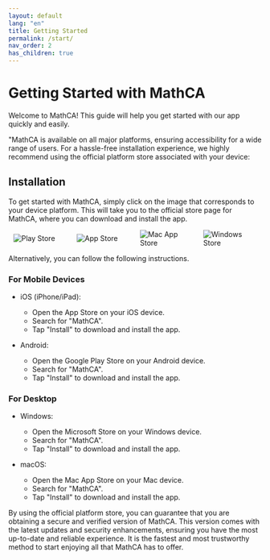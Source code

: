 ```yaml
---
layout: default
lang: "en"
title: Getting Started
permalink: /start/
nav_order: 2
has_children: true
---
```



<style type="text/css">
  .image-list {
  display: flex;
  flex-wrap: wrap;
  align-items: center;
  margin: 0;
  padding: 0;
}

.image-list div {
  flex: 1 0 25%;
  margin: 0;
  padding: 0;

}

.image-list img {
  display: block;
  max-width: 100%;
  width: auto;
  padding-left:10px;
  padding-right:10px;

}

@media (max-width: 768px) {
  .image-list div {
    flex-basis: 50%;
  }
}

@media (max-width: 480px) {
  .image-list div {
    flex-basis: 100%;
  }
}
</style>


# Getting Started with MathCA

Welcome to MathCA! This guide will help you get started with our app quickly and easily. 

"MathCA is available on all major platforms, ensuring accessibility for a wide range of users. For a hassle-free installation experience, we highly recommend using the official platform store associated with your device:

## Installation 

To get started with MathCA, simply click on the image that corresponds to your device platform. This will take you to the official store page for MathCA, where you can download and install the app.


<div class="image-list">
  <div>
  <img src="{{ site.baseurl }}/assets/app-stores/google_play_en.png" alt="Play Store">
  </div>
  <div>
  <img src="{{ site.baseurl }}/assets/app-stores/App_Store_en.svg" alt="App Store">

  </div>
  <div>
  <img src="{{ site.baseurl }}/assets/app-stores/mac_App_Store_en.svg" alt="Mac App Store">
  </div>
  <div>
  <img src="{{ site.baseurl }}/assets/app-stores/windows_store_en.svg" alt="Windows Store">
  </div>
</div>

Alternatively, you can follow the following instructions.

### For Mobile Devices 

- iOS (iPhone/iPad): 
    - Open the App Store on your iOS device. 
    - Search for "MathCA".
    - Tap "Install" to download and install the app. 

- Android: 
    - Open the Google Play Store on your Android device. 
    - Search for "MathCA".
    - Tap "Install" to download and install the app. 

### For Desktop 

- Windows:
    - Open the Microsoft Store on your Windows device. 
    - Search for "MathCA".
    - Tap "Install" to download and install the app. 

- macOS: 
    - Open the Mac App Store on your Mac device. 
    - Search for "MathCA".
    - Tap "Install" to download and install the app. 

By using the official platform store, you can guarantee that you are obtaining a secure and verified version of MathCA. This version comes with the latest updates and security enhancements, ensuring you have the most up-to-date and reliable experience. It is the fastest and most trustworthy method to start enjoying all that MathCA has to offer.